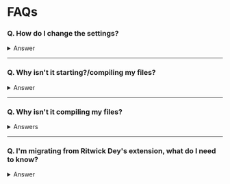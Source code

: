 
# FAQs

### Q. How do I change the settings?

<details>
<summary>Answer</summary>

Create a `.vscode` folder in the root of your project. Inside the `.vscode` folder create a JSON file named `settings.json`.

Open the `settings.json` file and type following key-value pairs. *By the way, you'll get intellisense!*

```json
{
     "liveSassCompile.settings.formats":[
        {
            "format": "expanded",
            "extensionName": ".css",
            "savePath": "/css"
        },
        {
            "extensionName": ".min.css",
            "format": "compressed",
            "savePath": "/dist/css"
        }
    ],
    "liveSassCompile.settings.excludeList": [
       "**/node_modules/**",
       ".vscode/**"
    ],
    "liveSassCompile.settings.generateMap": true,
    "liveSassCompile.settings.autoprefix": [
        "defaults"
    ]
}
```

</details>

---

### Q. Why isn't it starting?/compiling my files?

<details>
<summary>Answer</summary>

If the extension doesn't activate (that's, show up in the status bar), then it's most likely that you don't have any `.scss` or`.sass` files in your project.

Just create a SASS file, or open one, and the extension will activate

</details>

---

### Q. Why isn't it compiling my files?

<details>
<summary>Answers</summary>

A common issue is incorrectly configured glob patterns used in the include/exclude settings. You can check your glob patterns [here](https://globster.xyz/) (*be aware that this site doesn't match all [picomatch expressions](https://github.com/micromatch/picomatch#library-comparisons)*).

Still having problems? Try the below steps
1. Open the command palette by pressing <kbd>F1</kbd> or (<kbd>Ctrl</kbd>/<kbd>Cmd</kbd>) + <kbd>Shift</kbd> + <kbd>P</kbd>
1. Run `liveSass.command.debugInclusion`, this will open the output and tell you if the file is included based on your settings
1. If you can't resolve the issue with the information present then move on below
1. Next run `liveSass.command.debugFileList`
1. Try to resolve your issue using the returned information in the output

Still no luck? 
1. Run `liveSass.command.createIssue`
1. Information is automatically placed in your clipboard and your browser will open a new window
1. Please make sure to paste the information, which is now in your clipboard, into the location stated. Also include the information returned by the `liveSass.command.debugFileList` command from step 4 above

</details>

---

### Q. I'm migrating from Ritwick Dey's extension, what do I need to know?

<details>
<summary>Answer</summary>

Well, **lots of things**.

Firstly, welcome! I'm glad you're here!

Here's some of the most important changes:
- We now require VS Code version 1.52
- We are no longer dependant on `ritwickdey.LiveServer`. You can manually add this package to VS Code, if you need it
- Some settings have been changed
  - `formats[].format` only accepts `compressed` or `expanded`
  - `autoprefix`:
    - The default is `defaults`
    - `null` is no longer accepted, use `false` instead
    - When `true` we will find a `.browserslistrc` file or `browserslist` in your `package.json`. No more duplicating settings!
  - `showOutputWindow` is now `showOutputWindowOn` and uses log values (`Debug`, `Error`, etc.). It's default log level is `Warning`
- Some settings are new!
  - `savePathSegmentKeys` and `savePathReplaceSegmentsWith`: when used in combination you can choose a to replace folder segments in the save path
  - `watchOnLaunch`: state whether you want to watch files upon launch
  - `compileOnWatch`: state if files should be compiled upon watching
  - `forceBaseDirectory`: state the base directory of all you SASS files. Aids in reducing wasted resources while searching for files

Here are some things you probably won't care about as much
- The extension has had a massive overhaul. Performance optimisation, and new features!
- We abandoned `glob` (the package, not the patterns) and we now use `fdir` which is blazingly fast
- New commands!
  - `liveSass.command.compileCurrentSass`: perform a one-time compilation of the current SASS file
  - `liveSass.command.createIssue`: create an issue in GutHub. If an unexpected error occurred then this information is readily available to paste into the new issue
  - `liveSass.command.debugInclusion`: check if the current SASS file will be included, based on your settings
  - `liveSass.command.debugFileList`: get a full list of files that are included and excluded
- We support multi-root/multi-folder workspaces
- Map files now link back to the correct line after `autoprefixer` has been applied 
- Clicking the status bar icon while in the `Success` or `Error` state will show the output window

</details>
